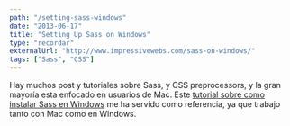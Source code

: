 ```yaml
---
path: "/setting-sass-windows"
date: "2013-06-17"
title: "Setting Up Sass on Windows"
type: "recordar"
externalUrl: "http://www.impressivewebs.com/sass-on-windows/"
tags: ["Sass", "CSS"]
---
```


Hay muchos post y tutoriales sobre Sass, y CSS preprocessors, y la gran mayoría esta enfocado en usuarios de Mac. Este [tutorial sobre como instalar Sass en Windows](http://www.impressivewebs.com/sass-on-windows/) me ha servido como referencia, ya que trabajo tanto con Mac como en Windows.
